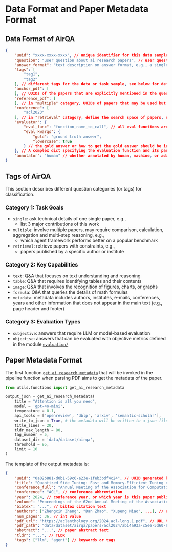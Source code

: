 # Data Format and Paper Metadata Format

## Data Format of AirQA

```json
{
    "uuid": "xxxx-xxxx-xxxx", // unique identifier for this data sample
    "question": "user question about ai research papers", // user question
    "answer_format": "text description on answer format, e.g., a single float number, a list of strings", // can be inserted into prompt
    "tags": [
        "tag1",
        "tag2"
    ], // different tags for the data or task sample, see below for definition
    "anchor_pdf": [
    ], // UUIDs of the papers that are explicitly mentioned in the question
    "reference_pdf": [
    ], // in "multiple" category, UUIDs of papers that may be used but not provided in the question
    "conference": [
        "acl2023"
    ], // in "retrieval" category, define the search space of papers, usually conference+year
    "evaluator": {
        "eval_func": "function_name_to_call", // all eval functions are defined under `evaluation/` folder
        "eval_kwargs": {
            "gold": "ground truth answer",
            "lowercase": true
        } // the gold answer or how to get the gold answer should be included in `eval_kwargs` dict. Other optional keyword arguments can be used for customization and function re-use, e.g., `lowercase=True` and `threshold=0.95`.
    }, // A complex dict specifying the evaluation function and its parameters. The first parameter of the `eval_func` must be LLM predicted string.
    "annotator": "human" // whether annotated by human, machine, or adapted from other datasets
}
```


## Tags of AirQA

This section describes different question categories (or tags) for classification.

### Category 1: Task Goals

- `single`: ask technical details of one single paper, e.g.,
    - list 3 major contributions of this work
- `multiple`: involve multiple papers, may require comparison, calculation, aggregation and multi-step reasoning, e.g.,
    - which agent framework performs better on a popular benchmark
- `retrieval`: retrieve papers with constraints, e.g.,
    - papers published by a specific author or institute


### Category 2: Key Capabilities

- `text`: Q&A that focuses on text understanding and reasoning
- `table`: Q&A that requires identifying tables and their contents
- `image`: Q&A that involves the recognition of figures, charts, or graphs
- `formula`: Q&A that queries the details of math formulas
- `metadata`: metadata includes authors, institutes, e-mails, conferences, years and other information that does not appear in the main text (e.g., page header and footer)


### Category 3: Evaluation Types

- `subjective`: answers that require LLM or model-based evaluation
- `objective`: answers that can be evaluated with objective metrics defined in the module [`evaluation/`](../evaluation/__init__.py)


## Paper Metadata Format

The first function [`get_ai_research_metadata`](../utils/functions/ai_research_metadata.py#get_ai_research_metadata) that will be invoked in the pipeline function when parsing PDF aims to get the metadata of the paper.

```py
from utils.functions import get_ai_research_metadata

output_json = get_ai_research_metadata(
    title = "Attention is all you need",
    model = 'gpt-4o-mini',
    temperature = 0.1,
    api_tools = ['openreview', 'dblp', 'arxiv', 'semantic-scholar'],
    write_to_json = True, # the metadata will be written to a json file under dataset_dir/metadata/
    title_lines = 20,
    tldr_max_length = 80,
    tag_number = 5,
    dataset_dir = 'data/dataset/airqa',
    threshold = 95,
    limit = 10
)
```

The template of the output metadata is:

```json
{
    "uuid": "0a02b881-d0b1-59c6-a23e-1feb3bdf4c24", // UUID generated by `get_airqa_paper_uuid`
    "title": "Quantized Side Tuning: Fast and Memory-Efficient Tuning of Quantized Large Language Models", // paper title
    "conference_full": "Annual Meeting of the Association for Computational Linguistics (2024)", // full title of the conference
    "conference": "ACL", // conference abbreviation
    "year": 2024, // conference year, or which year is this paper published
    "volume": "Proceedings of the 62nd Annual Meeting of the Association for Computational Linguistics (Volume 1: Long Papers)", // volume title
    "bibtex": "...", // bibtex citation text
    "authors": ["Zhengxin Zhang", "Dan Zhao", "Xupeng Miao", ...], // authors list
    "num_pages": 36, // int value
    "pdf_url": "https://aclanthology.org/2024.acl-long.1.pdf", // URL to download the PDF, should end with .pdf
    "pdf_path": "data/dataset/airqa/papers/acl2024/ab14a93a-c5ee-5d60-8713-8b38bd501140.pdf", // local path to save the PDF, rename it with the UUID
    "abstract": "...", // paper abstract text
    "tldr": "...", // TLDR
    "tags": ["llm", "agent"] // keywords or tags
}
```